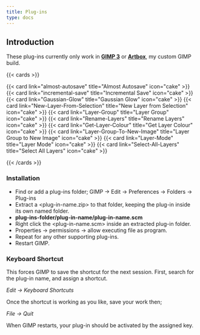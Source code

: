 ```yaml
---
title: Plug-ins
type: docs
---
```


## Introduction

These plug-ins currently only work in [**GIMP 3**](https://www.gimp.org/news/2025/03/16/gimp-3-0-released/) or [**Artbox**](https://script-fu.github.io/artbox/), my custom GIMP build.

{{< cards >}}

{{< card link="almost-autosave" title="Almost Autosave" icon="cake" >}}
{{< card link="incremental-save" title="Incremental Save" icon="cake" >}}
{{< card link="Gaussian-Glow" title="Gaussian Glow" icon="cake" >}}
{{< card link="New-Layer-From-Selection" title="New Layer from Selection" icon="cake" >}}
{{< card link="Layer-Group" title="Layer Group" icon="cake" >}}
{{< card link="Rename-Layers" title="Rename Layers" icon="cake" >}}
{{< card link="Get-Layer-Colour" title="Get Layer Colour" icon="cake" >}}
{{< card link="Layer-Group-To-New-Image" title="Layer Group to New Image" icon="cake" >}}
{{< card link="Layer-Mode" title="Layer Mode" icon="cake" >}}
{{< card link="Select-All-Layers" title="Select All Layers" icon="cake" >}}

{{< /cards >}}

### Installation

- Find or add a plug-ins folder; GIMP -> Edit -> Preferences -> Folders -> Plug-ins
- Extract a <plug-in-name.zip> to that folder, keeping the plug-in inside its own named folder.
- **plug-ins-folder/plug-in-name/plug-in-name.scm**
- Right click the <plug-in-name.scm> inside an extracted plug-in folder.
- Properties -> permissions -> allow executing file as program.
- Repeat for any other supporting plug-ins.
- Restart GIMP.

### Keyboard Shortcut

This forces GIMP to save the shortcut for the next session. First, search for the plug-in name, and assign a shortcut.

_Edit -> Keyboard Shortcuts_

Once the shortcut is working as you like, save your work then;  

_File -> Quit_

When GIMP restarts, your plug-in should be activated by the assigned key.
